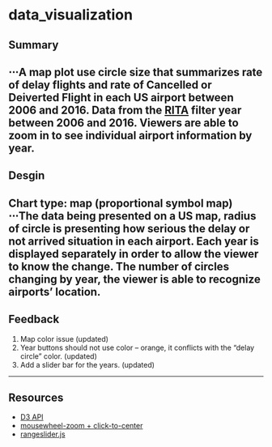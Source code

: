 # data_visualization

## Summary
⋅⋅⋅A map plot use circle size that summarizes rate of delay flights and rate of Cancelled or Deiverted Flight in each US airport between 2006 and 2016. Data from the [RITA](http://www.transtats.bts.gov/OT_Delay/OT_DelayCause1.asp) filter year between 2006 and 2016. Viewers are able to zoom in to see individual airport information by year.
-------------
## Desgin
Chart type: map (proportional symbol map)
⋅⋅⋅The data being presented on a US map, radius of circle is presenting how serious the delay or not arrived situation in each airport. Each year is displayed separately in order to allow the viewer to know the change. The number of circles changing by year, the viewer is able to recognize airports’ location. 
-------------
## Feedback
1.  Map color issue (updated)
2.  Year buttons should not use color – orange, it conflicts with the “delay circle” color. (updated)
3.  Add a slider bar for the years. (updated)
-------------
## Resources
* [D3 API](https://github.com/d3/d3/blob/master/API.md)
* [mousewheel-zoom + click-to-center](https://bl.ocks.org/mbostock/2206340)
* [rangeslider.js](http://rangeslider.js.org/)
